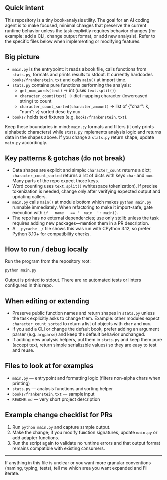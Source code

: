 ## Quick intent

This repository is a tiny book-analysis utility. The goal for an AI coding agent is to make focused, minimal changes that preserve the current runtime behavior unless the task explicitly requires behavior changes (for example: add a CLI, change output format, or add new analysis). Refer to the specific files below when implementing or modifying features.

## Big picture

- `main.py` is the entrypoint: it reads a book file, calls functions from `stats.py`, formats and prints results to stdout. It currently hardcodes `books/frankenstein.txt` and calls `main()` at import time.
- `stats.py` contains pure functions performing the analysis:
  - `get_num_words(text)` -> int (uses `text.split()`)
  - `character_count(text)` -> dict mapping character (lowercased string) to count
  - `character_count_sorted(character_amount)` -> list of {"char": k, "num": v} sorted desc by `num`
- `books/` holds text fixtures (e.g. `books/frankenstein.txt`).

Keep these boundaries in mind: `main.py` formats and filters (it only prints alphabetic characters) while `stats.py` implements analysis logic and returns data in the shapes above. If you change a `stats.py` return shape, update `main.py` accordingly.

## Key patterns & gotchas (do not break)

- Data shapes are explicit and simple: `character_count` returns a dict; `character_count_sorted` returns a list of dicts with keys `char` and `num`. Many parts of the repo expect those keys.
- Word counting uses `text.split()` (whitespace tokenization). If precise tokenization is needed, change only after verifying expected output and updating callers.
- `main.py` calls `main()` at module bottom which makes `python main.py` runnable immediately. When refactoring to make it import-safe, gate execution with `if __name__ == '__main__': main()`.
- The repo has no external dependencies; use only stdlib unless the task requires adding new packages—mention them in a PR description.
- A `__pycache__/` file shows this was run with CPython 3.12, so prefer Python 3.10+ for compatibility checks.

## How to run / debug locally

Run the program from the repository root:

```bash
python main.py
```

Output is printed to stdout. There are no automated tests or linters configured in this repo.

## When editing or extending

- Preserve public function names and return shapes in `stats.py` unless the task explicitly asks to change them. Example: other modules expect `character_count_sorted` to return a list of objects with `char` and `num`.
- If you add a CLI or change the default book, prefer adding an argument parser (e.g. `argparse`) and keep the default behavior unchanged.
- If adding new analysis helpers, put them in `stats.py` and keep them pure (accept text, return simple serializable values) so they are easy to test and reuse.

## Files to look at for examples

- `main.py` — entrypoint and formatting logic (filters non-alpha chars when printing)
- `stats.py` — analysis functions and sorting helper
- `books/frankenstein.txt` — sample input
- `README.md` — very short project description

## Example change checklist for PRs

1. Run `python main.py` and capture sample output.
2. Make the change; if you modify function signatures, update `main.py` or add adapter functions.
3. Run the script again to validate no runtime errors and that output format remains compatible with existing consumers.

---

If anything in this file is unclear or you want more granular conventions (naming, typing, tests), tell me which area you want expanded and I'll iterate.
